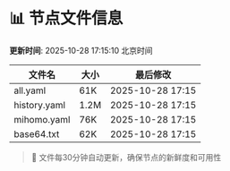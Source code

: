 # 📊 节点文件信息

**更新时间**: 2025-10-28 17:15:10 北京时间

| 文件名 | 大小 | 最后修改 |
|--------|------|----------|
| all.yaml | 61K | 2025-10-28 17:15 |
| history.yaml | 1.2M | 2025-10-28 17:15 |
| mihomo.yaml | 76K | 2025-10-28 17:15 |
| base64.txt | 62K | 2025-10-28 17:15 |

> 🔄 文件每30分钟自动更新，确保节点的新鲜度和可用性
